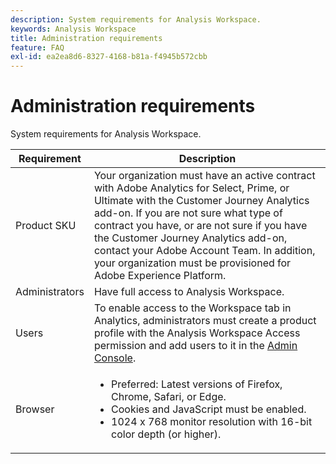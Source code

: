 ```yaml
---
description: System requirements for Analysis Workspace.
keywords: Analysis Workspace
title: Administration requirements
feature: FAQ
exl-id: ea2ea8d6-8327-4168-b81a-f4945b572cbb
---
```

# Administration requirements

System requirements for Analysis Workspace.

| Requirement | Description |
|--- |--- |
| Product SKU | Your organization must have an active contract with Adobe Analytics for Select, Prime, or Ultimate with the Customer Journey Analytics add-on. If you are not sure what type of contract you have, or are not sure if you have the Customer Journey Analytics add-on, contact your Adobe Account Team. In addition, your organization must be provisioned for Adobe Experience Platform.|
| Administrators | Have full access to Analysis Workspace. |
| Users | To enable access to the Workspace tab in Analytics, administrators must create a product profile with the Analysis Workspace Access permission and add users to it in the [Admin Console](https://experienceleague.adobe.com/docs/analytics/admin/admin-console/permissions/product-profile.html). |
| Browser | <ul><li>Preferred: Latest versions of Firefox, Chrome, Safari, or Edge.</li><li>Cookies and JavaScript must be enabled.</li><li>1024 x 768 monitor resolution with 16-bit color depth (or higher).</li></ul> |
